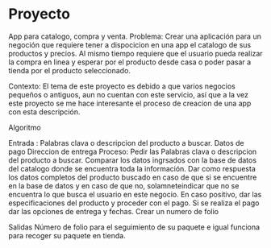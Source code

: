 # Proyecto
App para catalogo, compra y venta.
Problema: Crear una aplicación para un negoción que requiere tener a dispocicion en una app el catalogo de sus productos y precios. Al mismo tiempo requiere que el usuario pueda realizar la compra en linea y esperar por el producto desde casa o poder pasar a tienda por el producto seleccionado.

Contexto: El tema de este proyecto es debido a que varios negocios pequeños o antiguos, aun no cuentan con este servicio, así que a la vez este proyecto se me hace interesante el proceso de creacion de una app con esta descripción.

Algoritmo 

Entrada :
  Palabras clava o descripcion del producto a buscar.
  Datos de pago
  Direccion de entrega 
Proceso:
  Pedir las Palabras clava o descripcion del producto a buscar.
  Comparar los datos ingrsados con la base de datos del catalogo donde se encuentra toda la información.
  Dar como respuesta los datos completos del producto buscado en caso de que si se encuentre en la base de datos y en caso de que no, solamneteindicar que no se encuentra lo que busca el usuario en este negocio.
  En caso positivo, dar las especificaciones del producto y proceder con el pago. Si se realiza el pago dar las opciones de entrega y fechas.
  Crear un numero de folio
  
  Salidas
  Número de folio para el seguimiento de su paquete e igual funciona para recoger su paquete en tienda.
